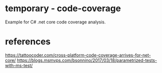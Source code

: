 # temporary - code-coverage

Example for C# .net core code coverage analysis.

# references

https://tattoocoder.com/cross-platform-code-coverage-arrives-for-net-core/
https://blogs.msmvps.com/bsonnino/2017/03/18/parametrized-tests-with-ms-test/

